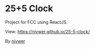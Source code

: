 # 25+5 Clock

Project for FCC using ReactJS.

View: <a href="https://nivwer.github.io/25-5-clock/">https://nivwer.github.io/25-5-clock/</a> 

By <a href="https://github.com/nivwer">nivwer</a>
